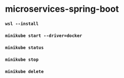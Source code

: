 # microservices-spring-boot

### ```wsl --install```
### ```minikube start --driver=docker```
### ```minikube status```
### ```minikube stop```
### ```minikube delete```

